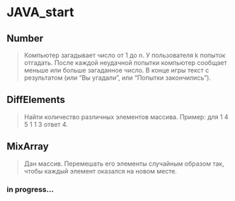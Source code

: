 # JAVA_start

## Number
> Компьютер загадывает число от 1 до n. 
> У пользователя k попыток отгадать. 
> После каждой неудачной попытки компьютер сообщает меньше или больше загаданное число. 
> В конце игры текст с результатом (или “Вы угадали”, или “Попытки закончились”).

## DiffElements
> Найти количество различных элементов массива. Пример: для 1 4 5 1 1 3 ответ 4.

## MixArray
> Дан массив. Перемешать его элементы случайным образом так, чтобы каждый элемент оказался на новом месте.

### in progress...
